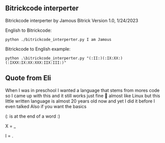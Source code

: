 Bitrickcode interperter
-----------------------
Bitrickcode interperter by Jamous Bitrick
Version 1.0, 1/24/2023

English to Bitrickcode: 
```
python ./bitrickcode_interperter.py I am Jamous
```
Bitrickcode to English example: 
```
python .\bitrickcode_interperter.py "(:II:)(:IX:XX:)(:IXXX:IX:XX:XXX:IIX:III:)"
```

Quote from Eli
--------------
When I was in preschool I wanted a language that stems from mores code so I came up with this and it still works just fine 🙂 almost like Linux but this little written language is almost 20 years old now and yet I did it before I even talked 
Also if you want the basics 

(: is at the end of a word :)

X = _

I = .
